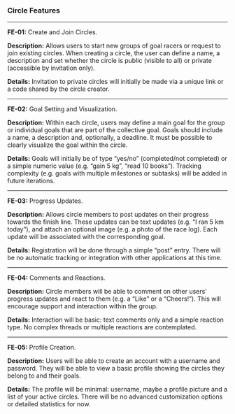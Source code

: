 ### Circle Features

****

**FE-01:** Create and Join Circles.

**Description:** Allows users to start new groups of goal racers or request to join existing circles. When creating a circle, the user can define a name, a description and set whether the circle is public (visible to all) or private (accessible by invitation only).

**Details:** Invitation to private circles will initially be made via a unique link or a code shared by the circle creator.

****

**FE-02:** Goal Setting and Visualization.

**Description:** Within each circle, users may define a main goal for the group or individual goals that are part of the collective goal. Goals should include a name, a description and, optionally, a deadline. It must be possible to clearly visualize the goal within the circle.

**Details:** Goals will initially be of type “yes/no” (completed/not completed) or a simple numeric value (e.g. “gain 5 kg”, “read 10 books”). Tracking complexity (e.g. goals with multiple milestones or subtasks) will be added in future iterations.

****

**FE-03:** Progress Updates.

**Description:** Allows circle members to post updates on their progress towards the finish line. These updates can be text updates (e.g. “I ran 5 km today”), and attach an optional image (e.g. a photo of the race log). Each update will be associated with the corresponding goal.

**Details:** Registration will be done through a simple “post” entry. There will be no automatic tracking or integration with other applications at this time.

****

**FE-04:** Comments and Reactions.

**Description:** Circle members will be able to comment on other users' progress updates and react to them (e.g. a “Like” or a “Cheers!”). This will encourage support and interaction within the group.

**Details:** Interaction will be basic: text comments only and a simple reaction type. No complex threads or multiple reactions are contemplated.

****

**FE-05:** Profile Creation.

**Description:** Users will be able to create an account with a username and password. They will be able to view a basic profile showing the circles they belong to and their goals.

**Details:** The profile will be minimal: username, maybe a profile picture and a list of your active circles. There will be no advanced customization options or detailed statistics for now.